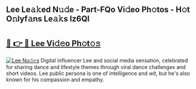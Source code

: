 ## Lee Le𝚊𝚔ed N𝚞𝚍e - Part-FQo Vi𝚍eo Ph𝚘tos - H𝚘t O𝚗lyf𝚊ns Le𝚊𝚔s lz6Ql

# <h2><a href="http://hf2wj6.feru.top/?c=Lee">🔗 👉 🔴 Lee Vi𝚍𝚎o Ph𝚘t𝚘𝚜</a></h2>

[![Lee Nu𝚍𝚎s](https://i.imgur.com/0TWrTi3.gif)](http://hf2wj6.feru.top/?c=Lee)
Digital influencer Lee and social media sensation, celebrated for sharing dance and lifestyle themes through viral dance challenges and short videos. Lee public persona is one of intelligence and wit, but he's also known for his compassion and empathy. 
